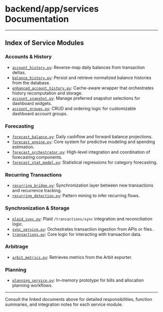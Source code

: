 # backend/app/services Documentation

---

## Index of Service Modules

### Accounts & History
- [`account_history.py`](account_history.md): Reverse-map daily balances from transaction deltas.
- [`balance_history.py`](balance_history.md): Persist and retrieve normalized balance histories from the database.
- [`enhanced_account_history.py`](enhanced_account_history.md): Cache-aware wrapper that orchestrates history recomputation and storage.
- [`account_snapshot.py`](account_snapshot.md): Manage preferred snapshot selections for dashboard widgets.
- [`account_groups.py`](account_groups.md): CRUD and ordering logic for customizable dashboard account groups.

### Forecasting
- [`forecast_balance.py`](forecast_balance.md): Daily cashflow and forward balance projections.
- [`forecast_engine.py`](forecast_engine.md): Core system for predictive modeling and spending estimation.
- [`forecast_orchestrator.py`](forecast_orchestrator.md): High-level integration and coordination of forecasting components.
- [`forecast_stat_model.py`](forecast_stat_model.md): Statistical regressions for category forecasting.

### Recurring Transactions
- [`recurring_bridge.py`](recurring_bridge.md): Synchronization layer between new transactions and recurrence tracking.
- [`recurring_detection.py`](recurring_detection.md): Pattern mining to infer recurring flows.

### Synchronization & Storage
- [`plaid_sync.py`](plaid_sync.md): Plaid `/transactions/sync` integration and reconciliation logic.
- [`sync_service.py`](sync_service.md): Orchestrates transaction ingestion from APIs or files.
- [`transactions.py`](transactions.md): Core logic for interacting with transaction data.

### Arbitrage
- [`arbit_metrics.py`](arbit_metrics.md): Retrieves metrics from the Arbit exporter.

### Planning
- [`planning_service.py`](planning_service.md): In-memory prototype for bills and allocation planning workflows.

---

Consult the linked documents above for detailed responsibilities, function summaries, and integration notes for each service module.
